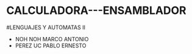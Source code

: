 # CALCULADORA---ENSAMBLADOR

#LENGUAJES Y AUTOMATAS II

* NOH NOH MARCO ANTONIO
* PEREZ UC PABLO ERNESTO
